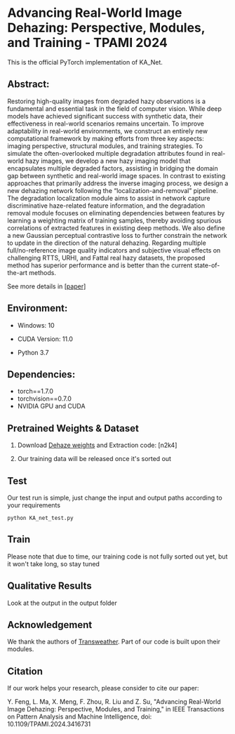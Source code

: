 # Advancing Real-World Image Dehazing: Perspective, Modules, and Training - TPAMI 2024

This is the official PyTorch implementation of KA_Net.  
## Abstract:
Restoring high-quality images from degraded hazy observations is a fundamental and essential task in the field of computer vision. While deep models have achieved significant success with synthetic data, their effectiveness in real-world scenarios remains uncertain. To improve adaptability in real-world environments, we construct an entirely new computational framework by making efforts from three key aspects: imaging perspective, structural modules, and training strategies. To simulate the often-overlooked multiple degradation attributes found in real-world hazy images, we develop a new hazy imaging model that encapsulates multiple degraded factors, assisting in bridging the domain gap between synthetic and real-world image spaces. In contrast to existing approaches that primarily address the inverse imaging process, we design a new dehazing network following the “localization-and-removal” pipeline. The degradation localization module aims to assist in network capture discriminative haze-related feature information, and the degradation removal module focuses on eliminating dependencies between features by learning a weighting matrix of training samples, thereby avoiding spurious correlations of extracted features in existing deep methods. We also define a new Gaussian perceptual contrastive loss to further constrain the network to update in the direction of the natural dehazing. Regarding multiple full/no-reference image quality indicators and subjective visual effects on challenging RTTS, URHI, and Fattal real hazy datasets, the proposed method has superior performance and is better than the current state-of-the-art methods.


See more details in [[paper]](https://ieeexplore.ieee.org/document/10564179)

## Environment:

- Windows: 10

- CUDA Version: 11.0 
- Python 3.7

## Dependencies:

- torch==1.7.0
- torchvision==0.7.0
- NVIDIA GPU and CUDA

## Pretrained Weights & Dataset

1. Download [Dehaze weights](https://pan.baidu.com/s/1HETnxLCTxjHRsBg2STwsHQ) and Extraction code: [n2k4]

2. Our training data will be released once it's sorted out

## Test

Our test run is simple, just change the input and output paths according to your requirements

```
python KA_net_test.py
```
## Train

Please note that due to time, our training code is not fully sorted out yet, but it won't take long, so stay tuned


## Qualitative Results

Look at the output in the output folder


## Acknowledgement

We thank the authors of [Transweather](https://arxiv.org/abs/2111.14813). Part of our code is built upon their modules.

 
## Citation

If our work helps your research, please consider to cite our paper:

Y. Feng, L. Ma, X. Meng, F. Zhou, R. Liu and Z. Su, "Advancing Real-World Image Dehazing: Perspective, Modules, and Training," in IEEE Transactions on Pattern Analysis and Machine Intelligence, doi: 10.1109/TPAMI.2024.3416731

 


